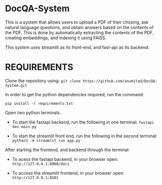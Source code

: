 # DocQA-System

This is a system that allows users to upload a PDF of their chosing, ask natural language questions, and obtain answers based on the contents of the PDF. This is done by automatically extracting the contents of the PDF, creating embeddings, and indexing it using FAISS. 

This system uses streamlit as its front-end, and fast-api as its backend. 

# REQUIREMENTS

Clone the repository using: 
```git clone https://github.com/anumitad/DocQA-System.git```

In order to get the python dependencies required, run the command:

```pip install -r requirements.txt```

Open two python terminals. 

- To start the fastapi backend, run the following in one terminal: 
```fastapi dev main.py```

- To start the streamlit front end, run the following in the second terminal: 
```python3 -m streamlit run app.py```

After starting the frontend, and backend through the terminal:

- To acess the fastapi backend, in your browser open:
```http://127.0.0.1:8000/docs```

- To access the streamlit frontend, in your browser open:
```http://127.0.0.1:8501```
